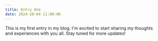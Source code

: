 ```yaml
---
title: Entry One
date: 2024-20-04 11:00:00
---
```


This is my first entry in my blog. I'm excited to start sharing my thoughts and experiences with you all. Stay tuned for more updates!